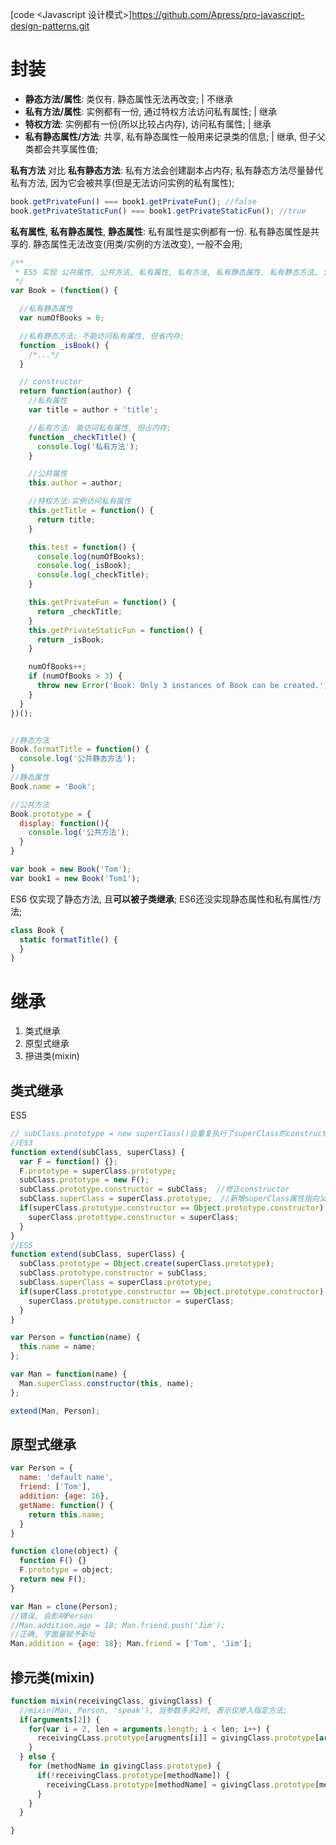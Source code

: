 [code <Javascript 设计模式>]https://github.com/Apress/pro-javascript-design-patterns.git




# 封装

- **静态方法/属性**: 类仅有. 静态属性无法再改变; | 不继承
- **私有方法/属性**: 实例都有一份, 通过特权方法访问私有属性; | 继承
- **特权方法**: 实例都有一份(所以比较占内存), 访问私有属性; | 继承
- **私有静态属性/方法**: 共享, 私有静态属性一般用来记录类的信息; | 继承, 但子父类都会共享属性值;

**私有方法** 对比 **私有静态方法**:
私有方法会创建副本占内存;  私有静态方法尽量替代私有方法, 因为它会被共享(但是无法访问实例的私有属性);
```js
book.getPrivateFun() === book1.getPrivateFun(); //false
book.getPrivateStaticFun() === book1.getPrivateStaticFun(); //true
```
**私有属性**, **私有静态属性**, **静态属性**:
私有属性是实例都有一份. 私有静态属性是共享的. 静态属性无法改变(用类/实例的方法改变), 一般不会用;

```js
/**
 * ES5 实现 公共属性, 公共方法, 私有属性, 私有方法, 私有静态属性, 私有静态方法, 公共静态方法;
 */
var Book = (function() {

  //私有静态属性
  var numOfBooks = 0;

  //私有静态方法: 不能访问私有属性, 但省内存;
  function _isBook() {
    /*...*/
  }

  // constructor
  return function(author) {
    //私有属性
    var title = author + 'title';

    //私有方法: 能访问私有属性, 但占内存;
    function _checkTitle() {
      console.log('私有方法');
    }

    //公共属性
    this.author = author;

    //特权方法:实例访问私有属性
    this.getTitle = function() {
      return title;
    }

    this.test = function() {
      console.log(numOfBooks);
      console.log(_isBook);
      console.log(_checkTitle);
    }

    this.getPrivateFun = function() {
      return _checkTitle;
    }
    this.getPrivateStaticFun = function() {
      return _isBook;
    }

    numOfBooks++;
    if (numOfBooks > 3) {
      throw new Error('Book: Only 3 instances of Book can be created.');
    }
  }
})();


//静态方法
Book.formatTitle = function() {
  console.log('公共静态方法');
}
//静态属性
Book.name = 'Book';

//公共方法
Book.prototype = {
  display: function(){
    console.log('公共方法');
  }
}

var book = new Book('Tom');
var book1 = new Book('Tom1');
```


ES6 仅实现了静态方法, 且**可以被子类继承**;  ES6还没实现静态属性和私有属性/方法;
```js
class Book {
  static formatTitle() {
  }
}
```


# 继承
1. 类式继承
2. 原型式继承
3. 摻进类(mixin)
## 类式继承

ES5
```js
// subClass.prototype = new superClass()会重复执行了superClass的constructor;
//ES3
function extend(subClass, superClass) {
  var F = function() {};
  F.prototype = superClass.prototype;
  subClass.prototype = new F();
  subClass.prototype.constructor = subClass;  //修正constructor
  subClass.superClass = superClass.prototype;  //新增superClass属性指向父类原型;
  if(superClass.prototype.constructor == Object.prototype.constructor) {
    superClass.protottype.constructor = superClass;
  }
}
//ES5
function extend(subClass, superClass) {
  subClass.prototype = Object.create(superClass.prototype);
  subClass.prototype.constructor = subClass;
  subClass.superClass = superClass.prototype;
  if(superClass.prototype.constructor == Object.prototype.constructor) {
    superClass.prototype.constructor = superClass;
  }
}

var Person = function(name) {
  this.name = name;
};

var Man = function(name) {
  Man.superClass.constructor(this, name);
};

extend(Man, Person);
```
## 原型式继承

```js
var Person = {
  name: 'default name',
  friend: ['Tom'],
  addition: {age: 16},
  getName: function() {
    return this.name;
  }
}

function clone(object) {
  function F() {}
  F.prototype = object;
  return new F();
}

var Man = clone(Person);
//错误, 会影响Person
//Man.addition.age = 18; Man.friend.push('Jim');
//正确, 字面量赋予新址
Man.addition = {age: 18}; Man.friend = ['Tom', 'Jim'];
```

## 掺元类(mixin)

```js
function mixin(receivingClass, givingClass) {
  //mixin(Man, Person, 'speak'), 当参数多余2时, 表示仅掺入指定方法;
  if(arguments[2]) {
    for(var i = 2, len = arguments.length; i < len; i++) {
      receivingCLass.prototype[arugments[i]] = givingClass.prototype[arguments[i]];
    }
  } else {
    for (methodName in givingClass.prototype) {
      if(!receivingClass.prototype[methodName]) {
        receivingCLass.prototype[methodName] = givingClass.prototype[methodName];
      }
    }
  }

}
```




